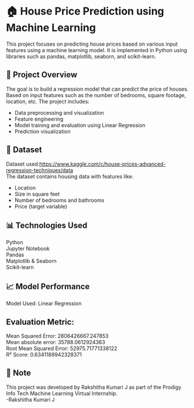 # 🏠 House Price Prediction using Machine Learning  
This project focuses on predicting house prices based on various input features using a machine learning model. 
It is implemented in Python using libraries such as pandas, matplotlib, seaborn, and scikit-learn.

## 📌 Project Overview 
The goal is to build a regression model that can predict the price of houses.  
Based on input features such as the number of bedrooms, square footage, location, etc. The project includes:  
-  Data preprocessing and visualization  
- Feature engineering
- Model training and evaluation using Linear Regression
- Prediction visualization

## 📁 Dataset  
Dataset used:https://www.kaggle.com/c/house-prices-advanced-regression-techniques/data  
The dataset contains housing data with features like:  
- Location  
- Size in square feet  
- Number of bedrooms and bathrooms  
- Price (target variable)  

## 📊 Technologies Used  
Python  
Jupyter Notebook  
Pandas  
Matplotlib & Seaborn  
Scikit-learn  


## 📈 Model Performance  
Model Used: Linear Regression  

## Evaluation Metric:  
Mean Squared Error: 2806426667.247853  
Mean absolute error: 35788.0612924363  
Root Mean Squared Error: 52975.71771338122  
R² Score: 0.6341189942328371  

## 📌 Note
This project was developed by Rakshitha Kumari J as part of the Prodigy Info Tech Machine Learning Virtual Internship.  
-Rakshitha Kumari J









